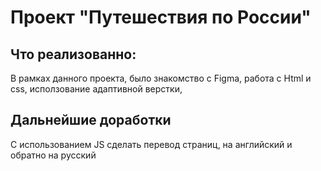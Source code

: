 # Проект "Путешествия по России"

## Что реализованно: 

В рамках данного проекта, было знакомство с Figma, работа с Html и css, исползование адаптивной верстки, 

## Дальнейшие доработки 

С использованием JS сделать перевод страниц, на английский и обратно на русский 

